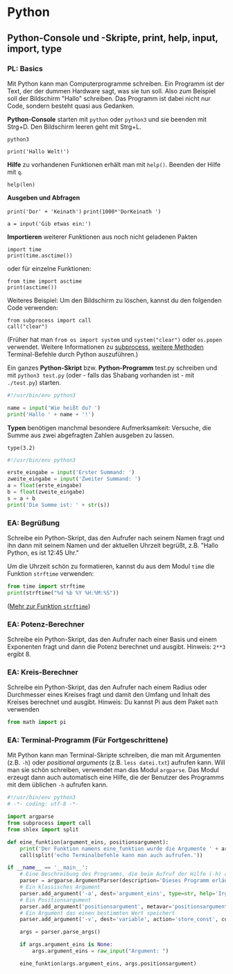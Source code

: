 # Python

## Python-Console und -Skripte, print, help, input, import, type

### PL: Basics

Mit Python kann man Computerprogramme schreiben. Ein Programm ist der Text, der der dummen Hardware sagt, was sie tun soll. Also zum Beispiel soll der Bildschirm "Hallo" schreiben. Das Programm ist dabei nicht nur Code, sondern besteht quasi aus Gedanken.

**Python-Console** starten mit `python` oder `python3` und sie beenden mit Strg+D. Den Bildschirm leeren geht mit Strg+L.

`python3`

`print('Hallo Welt!')`

**Hilfe** zu vorhandenen Funktionen erhält man mit `help()`. Beenden der Hilfe mit `q`.

`help(len)`

**Ausgeben und Abfragen**

`print('Dor' + 'Keinath')`
`print(1000*'DorKeinath ')`

`a = input('Gib etwas ein:')`


**Importieren** weiterer Funktionen aus noch nicht geladenen Pakten

```
import time
print(time.asctime())
```

oder für einzelne Funktionen:

```
from time import asctime
print(asctime())
```

Weiteres Beispiel: Um den Bildschirm zu löschen, kannst du den folgenden Code verwenden:

```
from subprocess import call
call("clear")
```

(Früher hat man `from os import system` und `system("clear")` oder `os.popen` verwendet. Weitere Informationen zu [subprocess](http://www.admin-magazin.de/Das-Heft/2012/05/Kommandos-mit-dem-Subprocess-Modul-aufrufen), [weitere Methoden](https://stackoverflow.com/questions/89228/calling-an-external-command-in-python/92395#92395) Terminal-Befehle durch Python auszuführen.)

Ein ganzes **Python-Skript** bzw. **Python-Programm** test.py schreiben und mit `python3 test.py` (oder - falls das Shabang vorhanden ist - mit `./test.py`) starten.

```python
#!/usr/bin/env python3

name = input('Wie heißt du? ')
print('Hallo ' + name + '!')
```

**Typen** benötigen manchmal besondere Aufmerksamkeit: Versuche, die Summe aus zwei abgefragten Zahlen ausgeben zu lassen.

`type(3.2)`

```python
#!/usr/bin/env python3

erste_eingabe = input('Erster Summand: ')
zweite_eingabe = input('Zweiter Summand: ')
a = float(erste_eingabe)
b = float(zweite_eingabe)
s = a + b
print('Die Summe ist: ' + str(s))
```

### EA: Begrüßung
Schreibe ein Python-Skript, das den Aufrufer nach seinem Namen fragt und ihn dann mit seinem Namen und der aktuellen Uhrzeit begrüßt, z.B. "Hallo Python, es ist 12:45 Uhr."

Um die Uhrzeit schön zu formatieren, kannst du aus dem Modul `time` die Funktion `strftime` verwenden:

```python
from time import strftime
print(strftime("%d %b %Y %H:%M:%S"))

```
([Mehr zur Funktion `strftime`](https://docs.python.org/2/library/time.html#time.strftime))

### EA: Potenz-Berechner
Schreibe ein Python-Skript, das den Aufrufer nach einer Basis und einem Exponenten fragt und dann die Potenz berechnet und ausgibt. Hinweis: `2**3` ergibt 8.

### EA: Kreis-Berechner
Schreibe ein Python-Skript, das den Aufrufer nach einem Radius oder Durchmesser eines Kreises fragt und damit den Umfang und Inhalt des Kreises berechnet und ausgibt. Hinweis: Du kannst Pi aus dem Paket `math` verwenden

```python
from math import pi
```

### EA: Terminal-Programm (Für Fortgeschrittene)

Mit Python kann man Terminal-Skripte schreiben, die man mit Argumenten (z.B. `-h`) oder *positional arguments* (z.B. `less datei.txt`) aufrufen kann. Will man sie schön schreiben, verwendet man das Modul `argparse`. Das Modul erzeugt dann auch automatisch eine Hilfe, die der Benutzer des Programms mit dem üblichen `-h` aufrufen kann.

```python
#!/usr/bin/env python3
# -*- coding: utf-8 -*-

import argparse
from subprocess import call
from shlex import split

def eine_funktion(argument_eins, positionsargument):
    print('Der Funktion namens eine_funktion wurde die Argumente ' + argument_eins + ' und ' + positionsargument + ' übergeben.')
    call(split('echo Terminalbefehle kann man auch aufrufen.'))

if __name__ == '__main__':
    # Eine Beschreibung des Programms, die beim Aufruf der Hilfe (-h) angezeigt wird.
    parser = argparse.ArgumentParser(description='Dieses Programm erläutert die Funktionsweise von argparse.')
    # Ein klassisches Argument
    parser.add_argument('-a', dest='argument_eins', type=str, help='Irgend ein Text, den der Benutzer eingeben kann.')
    # Ein Positionsargument
    parser.add_argument('positionsargument', metavar='positionsargument', type=str, help='Irgend ein Text, den der Benutzer hinter dem Dateiname des Programms eingeben muss.')
    # Ein Argument das einen bestimmten Wert speichert
    parser.add_argument('-v', dest='variable', action='store_const', const=True, default=False, help='Speichert in der Variablen args.variable den Wert True.')

    args = parser.parse_args()

    if args.argument_eins is None:
        args.argument_eins = raw_input("Argument: ")

    eine_funktion(args.argument_eins, args.positionsargument)

```
